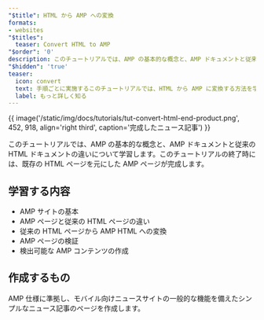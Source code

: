 ```yaml
---
"$title": HTML から AMP への変換
formats:
- websites
"$titles":
  teaser: Convert HTML to AMP
"$order": '0'
description: このチュートリアルでは、AMP の基本的な概念と、AMP ドキュメントと従来の HTML ドキュメントの違いについて学習します。このチュートリアルの終了時
"$hidden": 'true'
teaser:
  icon: convert
  text: 手順ごとに実施するこのチュートリアルでは、HTML から AMP に変換する方法を学習します。
  label: もっと詳しく知る
---
```


{{ image('/static/img/docs/tutorials/tut-convert-html-end-product.png', 452, 918, align='right third', caption='完成したニュース記事') }}

このチュートリアルでは、AMP の基本的な概念と、AMP ドキュメントと従来の HTML ドキュメントの違いについて学習します。このチュートリアルの終了時には、既存の HTML ページを元にした AMP ページが完成します。

## 学習する内容

- AMP サイトの基本
- AMP ページと従来の HTML ページの違い
- 従来の HTML ページから AMP HTML への変換
- AMP ページの検証
- 検出可能な AMP コンテンツの作成

## 作成するもの

AMP 仕様に準拠し、モバイル向けニュースサイトの一般的な機能を備えたシンプルなニュース記事のページを作成します。
